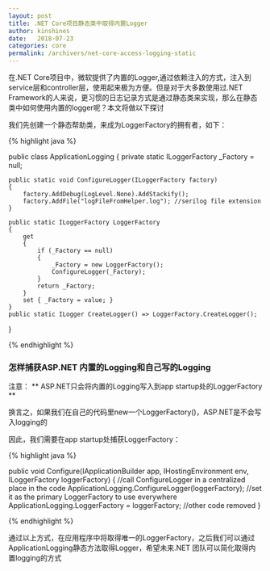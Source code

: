 ```yaml
---
layout: post
title: .NET Core项目静态类中取得内置Logger
author: kinshines
date:   2018-07-23
categories: core
permalink: /archivers/net-core-access-logging-static
---
```


<p class="lead">在.NET Core项目中，微软提供了内置的Logger,通过依赖注入的方式，注入到service层和controller层，使用起来极为方便。但是对于大多数使用过.NET Framework的人来说，更习惯的日志记录方式是通过静态类来实现，那么在静态类中如何使用内置的logger呢？本文将做以下探讨
</p>

我们先创建一个静态帮助类，来成为LoggerFactory的拥有者，如下：

{% highlight java %}

public class ApplicationLogging
{
	private static ILoggerFactory _Factory = null;

	public static void ConfigureLogger(ILoggerFactory factory)
	{
		factory.AddDebug(LogLevel.None).AddStackify();
		factory.AddFile("logFileFromHelper.log"); //serilog file extension
	}

	public static ILoggerFactory LoggerFactory
	{
		get
		{
			if (_Factory == null)
			{
				_Factory = new LoggerFactory();
				ConfigureLogger(_Factory);
			}
			return _Factory;
		}
		set { _Factory = value; }
	}
	public static ILogger CreateLogger() => LoggerFactory.CreateLogger();
}    

{% endhighlight %}


### 怎样捕获ASP.NET 内置的Logging和自己写的Logging
注意：
** ASP.NET只会将内置的Logging写入到app startup处的LoggerFactory **

换言之，如果我们在自己的代码里new一个LoggerFactory()，ASP.NET是不会写入logging的

因此，我们需要在app startup处捕获LoggerFactory：

{% highlight java %}

public void Configure(IApplicationBuilder app, IHostingEnvironment env, ILoggerFactory loggerFactory)
{
	//call ConfigureLogger in a centralized place in the code
	ApplicationLogging.ConfigureLogger(loggerFactory);
	//set it as the primary LoggerFactory to use everywhere
	ApplicationLogging.LoggerFactory = loggerFactory;
	//other code removed
}

{% endhighlight %}

通过以上方式，在应用程序中将取得唯一的LoggerFactory，之后我们可以通过ApplicationLogging静态方法取得Logger，希望未来.NET 团队可以简化取得内置logging的方式

